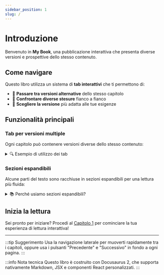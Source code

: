```yaml
---
sidebar_position: 1
slug: /
---
```


# Introduzione

Benvenuto in **My Book**, una pubblicazione interattiva che presenta diverse versioni e prospettive dello stesso contenuto.

## Come navigare

Questo libro utilizza un sistema di **tab interattivi** che ti permettono di:

- 🔄 **Passare tra versioni alternative** dello stesso capitolo
- 📖 **Confrontare diverse stesure** fianco a fianco
- 🎯 **Scegliere la versione** più adatta alle tue esigenze

## Funzionalità principali

### Tab per versioni multiple

Ogni capitolo può contenere versioni diverse dello stesso contenuto:

<details>
<summary>🔍 Esempio di utilizzo dei tab</summary>

Nei capitoli troverai sezioni come questa che ti permettono di scegliere tra diverse versioni:
- **Versione A**: La stesura originale
- **Versione B**: Una revisione con modifiche significative
- **Versione estesa**: Contenuto aggiuntivo e approfondimenti

</details>

### Sezioni espandibili

Alcune parti del testo sono racchiuse in sezioni espandibili per una lettura più fluida:

<details>
<summary>📚 Perché usiamo sezioni espandibili?</summary>

Le sezioni espandibili ci permettono di:
- Mantenere il testo principale conciso
- Fornire approfondimenti opzionali
- Permettere una lettura personalizzata
- Nascondere spoiler o contenuti sensibili

</details>

## Inizia la lettura

Sei pronto per iniziare? Procedi al [Capitolo 1](./chapter1) per cominciare la tua esperienza di lettura interattiva!

---

:::tip Suggerimento
Usa la navigazione laterale per muoverti rapidamente tra i capitoli, oppure usa i pulsanti "Precedente" e "Successivo" in fondo a ogni pagina.
:::

:::info Nota tecnica
Questo libro è costruito con Docusaurus 2, che supporta nativamente Markdown, JSX e componenti React personalizzati.
:::